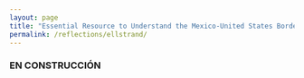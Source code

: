 ```yaml
---
layout: page
title: "Essential Resource to Understand the Mexico-United States Border Region"
permalink: /reflections/ellstrand/
---
```


### EN CONSTRUCCIÓN
